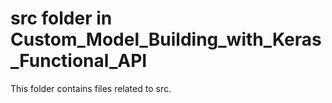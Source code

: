 # src folder in Custom_Model_Building_with_Keras_Functional_API 
This folder contains files related to src. 
